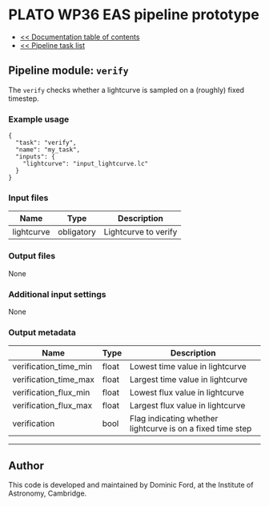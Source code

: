 # PLATO WP36 EAS pipeline prototype

* [<< Documentation table of contents](../contents.md)
* [<< Pipeline task list](../task_list.md)

## Pipeline module: `verify`

The `verify` checks whether a lightcurve is sampled on a (roughly) fixed timestep.

### Example usage

```
{
  "task": "verify",
  "name": "my_task",
  "inputs": {
    "lightcurve": "input_lightcurve.lc"
  }
}
```

### Input files

|Name      |Type      |Description         |
|----------|----------|--------------------|
|lightcurve|obligatory|Lightcurve to verify|


### Output files

None

### Additional input settings

None

### Output metadata

|Name                 |Type |Description                                               |
|---------------------|-----|----------------------------------------------------------|
|verification_time_min|float|Lowest time value in lightcurve                           |
|verification_time_max|float|Largest time value in lightcurve                          |
|verification_flux_min|float|Lowest flux value in lightcurve                           |
|verification_flux_max|float|Largest flux value in lightcurve                          |
|verification         |bool |Flag indicating whether lightcurve is on a fixed time step|


---

## Author

This code is developed and maintained by Dominic Ford, at the Institute of Astronomy, Cambridge.